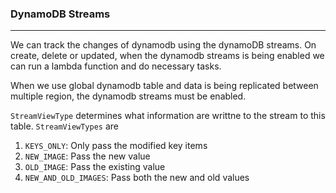 ### DynamoDB Streams

---

We can track the changes of dynamodb using the dynamoDB streams. On create, delete or updated, when the dynamodb streams is being enabled we can run a lambda function and do necessary tasks.

When we use global dynamodb table and data is being replicated between multiple region, the dynamodb streams must be enabled.

`StreamViewType` determines what information are writtne to the stream to this table. `StreamViewTypes` are

1. `KEYS_ONLY`: Only pass the modified key items
2. `NEW_IMAGE`: Pass the new value
3. `OLD_IMAGE`: Pass the existing value
4. `NEW_AND_OLD_IMAGES`: Pass both the new and old values
